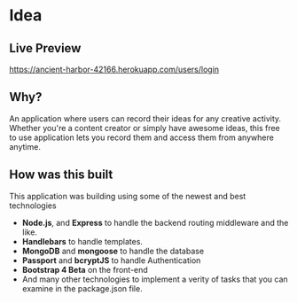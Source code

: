 # Idea

## Live Preview
<https://ancient-harbor-42166.herokuapp.com/users/login>

## Why?
An application where users can record their ideas for any creative activity. Whether you're a content creator or simply have awesome ideas, this free to use application lets you record them and access them from anywhere anytime.

## How was this built
This application was building using some of the newest and best technologies

- **Node.js**, and **Express** to handle the backend routing middleware and the like. 
- **Handlebars** to handle templates. 
- **MongoDB** and **mongoose** to handle the database
- **Passport** and **bcryptJS** to handle Authentication
- **Bootstrap 4 Beta** on the front-end
- And many other technologies to implement a verity of tasks that you can examine in the package.json file.